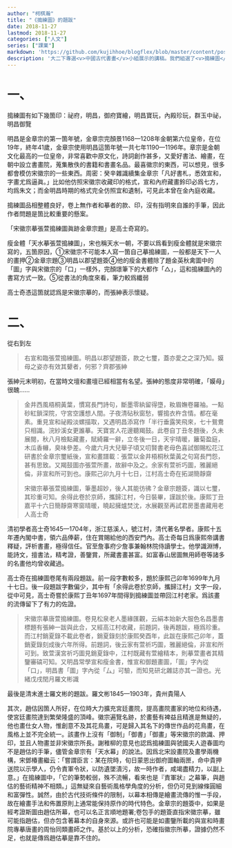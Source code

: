 ```yaml
---
author: "柯棋瀚"
title: "《搗練圖》的題跋"
date: 2018-11-27
lastmod: 2018-11-27
categories: ["人文"]
series: ["課業"]
markdown: 'https://github.com/kujihhoe/blogflex/blob/master/content/post/135dclm.md'
description: '大二下專選<v>中國古代書畫</v>小組展示的講稿。我們組選了<v>搗練圖</v>，我負責其中的題跋。繁簡自動轉換，改了一些，可能還有錯。陳殿老師這課，簡直是我上過的㝡無聊的課之一，不過並不是說他其他不好，人還是蠻熱心腸的。'
---
```


# 一、

<v>搗練圖</v>有如下幾箇印：祕府，明昌，御府寶繪，明昌寶玩，內殿珍玩，群玉中祕，明昌御覽

明昌是金章宗的第一箇年號，金章宗完顏景<n>1168—1208年</n>金朝第六位皇帝，在位19年，終年41歲，金章宗使用明昌這箇年號一共七年<n>1190—1196年</n>。章宗是金朝文化最高的一位皇帝，非常喜歡中原文化，詩詞創作甚多，又愛好書法、繪畫，在朝中設立書畫院，蒐集散佚的書籍和書畫名品。最喜徽宗的東西，可以想見，很多都會模仿宋徽宗的一些東西。周密：<v>癸辛雜識續集</v>金章宗「凡好書札，悉效宣和，字畫尤爲逼眞。」比如他仿照宋徽宗收藏印的格式，宣和內府藏畫鈴印必爲七方，均爲朱文；而金明昌時期的格式完全仿照宜和遺制，可見此本曾在金內庭收藏。

<v>搗練圖</v>品相整體良好，卷上無作者和摹者的款、印，沒有指明來自誰的手筆，因此作者問題是箇比較重要的懸案。

「宋徽宗摹張萱搗練圖眞跡金章宗題」是高士奇寫的。

瘦金體「天水摹張萱搗練圖」，宋也稱天水一朝，不要以爲看到瘦金體就是宋徽宗寫的，五箇原因，①宋徽宗不可能本人寫一箇自己摹搗練圖，一般都是天下一人的畫押②金章宗題③明昌以郡望題簽④他的瘦金書體除了題<v>金英秋禽圖</v>中的「圖」字與宋徽宗的「口」一樣外，完顏璟筆下的大都作「△」，這和<v>搗練圖</v>內的書寫方式一致。⑤從書法的角度來看，筆力較爲纖弱

高士奇憑這箇就認爲是宋徽宗摹的，而張紳表示懷疑。

# 二、

從右到左

> 右宣和臨張萱<v>搗練圖</v>。明昌以郡望題簽，款之七璽，蓋亦愛之之深乃知。嫫母之姿亦有效其顰者，何邪？齊郡張紳

張紳元末明初，在當時文壇和畫壇已經相當有名望。張紳的態度非常明確，「嫫母」很醜……

> 金井西風梧桐黃葉，慣寫長門詩句，斷墨零紈留得墮，籹眉嫵卷羅袖。一點砂紅鎖深院，守宮空護想人間。子夜清砧秋窗愁，響搗衣杵含情。都在毫素。重見宣和祕殿淡螺描取，又遇明昌添寫作「半行垂露笑飛來，七十鴛鴦只相識。浣紗溪女更誰摹。天寶宮人花邊聽羯鼓。此卷自丁丑冬題後，久未展閱，秋八月檢點藏畫，賦綺羅一辭，立冬後一日，天宇晴暖，籬菊盈庭，木瓜香櫞，臭味參差。今歲六月大兒舉子頃又叨賢書老母色喜試御賜松花江研書於金章宗璽紙後，<v>宣和畫譜</v>載：張萱以金井梧桐秋葉黃之句寫長門怨，甚有思致。又<v>羯鼓圖</v>亦張萱所畫，故辭中及之。余家有萱<v>祈巧圖</v>，雅麗絕倫，非宣和所可到也。康熙己卯九月十七日，江村高士奇在拓湖簡靜齋
>
> 宋徽宗摹張萱<v>搗練圖</v>，筆墨超妙，後人其能彷彿？金章宗題簽，識以七璽，其珍重可知。余得此卷於京師，攜歸江村，今日裝畢，謹跋於後。康熙丁丑嘉平十六日簡靜齋寒窗晴暖，曉起擁爐焚沈，水展觀至再試君房墨書藏用老人高士奇

清初學者高士奇<n>1645—1704年</n>，浙江慈溪人，號江村，清代著名學者。康熙十五年遷內閣中書，領六品俸薪，住在賞賜給他的西安門內。高士奇每日爲康熙帝講書釋疑，評析書畫，極得信任。官至詹事府少詹事兼翰林院侍讀學士。他學識淵博，能詩文，擅書法，精考證，善鑒賞，所藏書畫甚富。如<v>富春山居圖</v>無用師卷等諸多的名畫他均曾收藏過。

高士奇在<v>搗練圖</v>卷尾有兩段題跋。前一段字數較多，題於康熙己卯年<n>1699年</n>九月十七日。後一段題跋字數偏少，其中有「余得此卷於京師，攜歸江村」文字一段，從中可見，高士奇嘗於康熙丁丑年<n>1697年</n>間得到<v>搗練圖</v>並帶回江村老家。爲該畫的流傳留下了有力的佐證。

> 宋徽宗摹唐萱<v>搗練圖</v>。卷見松泉老人<v>墨緣匯觀</v>，云絹本始新大服色名昌墨書標題有張紳一跋與此合，又經高江村收藏，前題詞，後再題跋，極爲珍重。而江村<v>銷夏錄</v>不載此卷者，<v>銷夏錄</v>刻於康熙癸酉年，此跋在康熙己卯年，蓋<v>銷夏錄</v>刻成後六年所得。前題詞，後云家有萱<v>祈巧圖</v>，雅麗絕倫，非宣和所可到。致萱<v>漢宮祈巧圖</v>見<v>銷夏錄</v>中，江村既藏有萱繪精本，則摹萱畫者其精鑒審碻可知。又明昌常學宣和瘦金書，惟宣和御題畫圖，「圖」字內從「口」，明昌書「圖」字內從「厶」可驗，而知見研北雜誌亦其一證也。光緒戊戌閏月羅文彬識

最後是清末進士羅文彬的題跋。羅文彬<n>1845—1903年</n>，貴州貴陽人  

其次，趙估因箇人所好，在位時大力擴充宮廷畫院，提高畫院畫家的地位和待遇，使宮廷畫院達到繁榮隆盛的頂峰。徽宗遍覽名跡，於畫藝有裨益且精進是無疑的，他也畫仕女人物，惟創意不及其花鳥畫，可是歸入其名下的傳世作品的花鳥畫，在風格上並不完全統一。該畫作上沒有「御制」「御書」「御畫」等宋徽宗的款識、押印，並且人物畫並非宋徽宗所長。謝稚柳的意見也認爲<v>搗練圖</v>與<v>虢國夫人遊春圖</v>均不是趙估的手筆，儘管金章宗有「天水幕」的說法。因爲北宋設畫院及畫學兩機構，宋鄧椿<v>畫繼</v>云：「嘗謂臣言：某在院時，旬日蒙恩出御府圖軸兩匣，命中貴押送院以示學人，仍令責軍令狀，以防遺墜漬污，故一時作者，咸竭盡精力，以副上意。」在<v>搗練圖</v>中，「它的筆勢較弱，殊不流暢，看來也是『責軍狀』之幕筆，與趙估的藝術精神不相類。」這無疑來自藝術風格學角度的分析，但仍可見到線條圓細和富彈性。誠然，由於古代技術條件的限制，以幕本相傳是繪畫流傳的惟一手段，故在繪畫手法和佈置原則上通常能保持原作的時代特色。金章宗的題簽中，如果是經考證斯圖由趙估所幕，也可以名正言順地題署;卷包手的題簽直指宋徽宗摹，雖可能指趙估，但亦包含著幕本的自身來源。或許也可能是如<v>畫鑒</v>所載的與宣和時畫院專摹唐畫的周怡同類畫師之作。基於以上的分析，恐確指徽宗所摹，證據仍然不足，也就是傳爲趙估摹是靠不住的。
